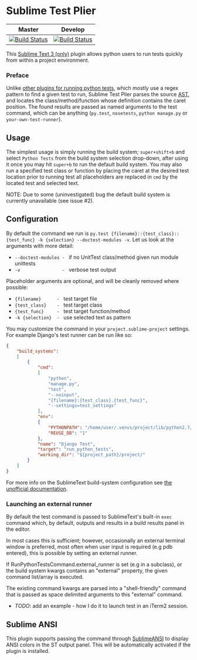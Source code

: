 # Sublime Test Plier

| Master | Develop |
| ------ |-------- |
| [![Build Status][2]][1] | [![Build Status][3]][1] |

  [1]: https://travis-ci.org/asfaltboy/SublimeTestPlier
  [2]: https://travis-ci.org/asfaltboy/SublimeTestPlier.svg?branch=master
  [3]: https://travis-ci.org/asfaltboy/SublimeTestPlier.svg?branch=develop



This [Sublime Text 3 (only)](http://www.sublimetext.com/3) plugin allows python users to run tests quickly from within a project environment.

### Preface

Unlike [other plugins for running python tests](https://packagecontrol.io/search/test%20python), which mostly use a regex pattern to find a given test to run, Sublime Test Plier parses the source [AST](test_parser.py), and locates the class/method/function whose definition contains the caret position. The found results are passed as named arguments to the test command, which can be anything (`py.test`, `nosetests`, `python manage.py` or `your-own-test-runner`).

## Usage

The simplest usage is simply running the build system; `super+shift+b` and select `Python Tests` from the build system selection drop-down, after using it once you may hit `super+b` to run the default build system. You may also run a specified test class or function by placing the caret at the desired test location prior to running test all placeholders are replaced in `cmd` by the located test and selected text.

NOTE: Due to some (uninvestigated) bug the default build system is currently unavailable (see issue #2).

## Configuration

By default the command we run is `py.test {filename}::{test_class}::{test_func} -k {selection} --doctest-modules -v`. Let us look at the arguments with more detail:

- `--doctest-modules - ` if no UnitTest class/method given run module unittests
- `-v                - ` verbose test output

Placeholder arguments are optional, and will be cleanly removed where possible:

- `{filename}      - ` test target file
- `{test_class}    - ` test target class
- `{test_func}     - ` test target function/method
- `-k {selection}  - ` use selected text as pattern

You may customize the command in your `project.sublime-project` settings. For example Django's test runner can be run like so:

```json
{
    "build_systems":
    [
        {
            "cmd":
            [
                "python",
                "manage.py",
                "test",
                "--noinput",
                "{filename}:{test_class}.{test_func}",
                "--settings=test_settings"
            ],
            "env":
            {
                "PYTHONPATH": "/home/user/.venvs/project/lib/python2.7/site-packages",
                "REUSE_DB": "1"
            },
            "name": "Django Test",
            "target": "run_python_tests",
            "working_dir": "${project_path}/project/"
        }
    ]
}
```

For more info on the SublimeText build-system configuration see [the unofficial documentation](http://sublime-text-unofficial-documentation.readthedocs.org/en/latest/reference/build_systems/configuration.html).


### Launching an external runner

By default the test command is passed to SublimeText's built-in `exec` command which, by default, outputs and results in a build results panel in the editor.

In most cases this is sufficient; however, occasionally an external terminal window is preferred, most often when user input is required (e.g pdb entered), this is possible by setting an external runner.

If RunPythonTestsCommand.external_runner is set (e.g in a subclass), or the build system kwargs contains an "external" property, the given command list/array is executed.

The existing command kwargs are parsed into a "shell-friendly" command that
is passed as space delimited arguments to this "external" command.

- _TODO_: add an example - how I do it to launch test in an iTerm2 session.


## Sublime ANSI

This plugin supports passing the command through [SublimeANSI](https://github.com/aziz/SublimeANSI) to display ANSI colors in the ST output panel. This will be automatically activated if the plugin is installed.